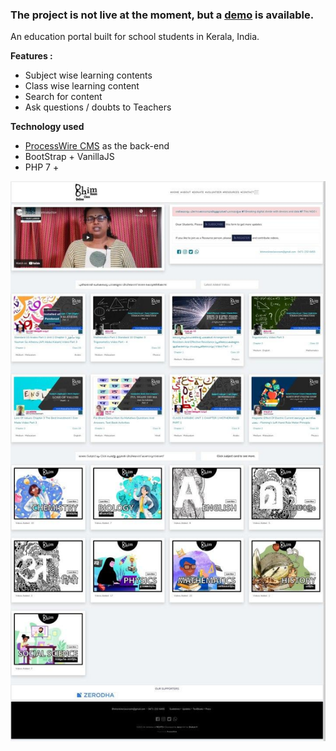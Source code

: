 ### The project is not live at the moment, but a [demo](https://jeevanism.com/bhimon/) is available. 


An education portal built for school students in Kerala, India.

**Features :**

 - Subject wise learning contents
 - Class wise learning content 
 - Search for content
 - Ask questions / doubts to Teachers

**Technology used** 

 - [ProcessWire CMS](https://processwire.com/) as the back-end 
 - BootStrap + VanillaJS 
 - PHP 7 +



![enter image description here](https://raw.githubusercontent.com/jeevanism/bhimonlineclassroom/main/photo_2021-10-04_16-07-43.jpg)
